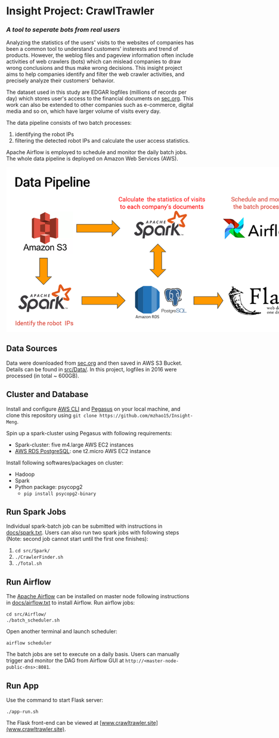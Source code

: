 # Insight Project: CrawlTrawler
### *A tool to seperate bots from real users*

Analyzing the statistics of the users' visits to the websites of companies has been a common tool to understand customers' insterests and trend of products. However, the weblog files and pageview information often include activities of web crawlers (bots) which can mislead companies to draw wrong conclusions and thus make wrong decisions. This insight project aims to help companies identify and filter the web crawler activities, and precisely analyze their customers' behavior.


The dataset used in this study are EDGAR logfiles (millions of records per day) which stores user's access to the financial documents on [sec.org](https://www.sec.gov/dera/data). This work can also be extended to other companies such as e-commerce, digital media and so on, which have larger volume of visits every day.


The data pipeline consists of two batch processes:
1. identifying the robot IPs
2. filtering the detected robot IPs and calculate the user access statistics.


Apache Airflow is employed to schedule and monitor the daily batch jobs. The whole data pipeline is deployed on Amazon Web Services (AWS).


<img style="max-width:800px;" src="img/data_pipeline.png">


## Data Sources
Data were downloaded from [sec.org](https://www.sec.gov/dera/data) and then saved in AWS S3 Bucket. Details can be found in [src/Data/](src/Data/). In this project, logfiles in 2016 were processed (in total ~ 600GB).

## Cluster and Database
Install and configure [AWS CLI](https://aws.amazon.com/cli/) and [Pegasus](https://github.com/InsightDataScience/pegasus) on your local machine, and clone this repository using ```git clone https://github.com/mzhao15/Insight-Meng```.

Spin up a spark-cluster using Pegasus with following requirements:

- Spark-cluster: five m4.large AWS EC2 instances
- [AWS RDS PostgreSQL](https://docs.aws.amazon.com/AmazonRDS/latest/UserGuide/CHAP_GettingStarted.CreatingConnecting.PostgreSQL.html): one t2.micro AWS EC2 instance


Install following softwares/packages on cluster:
- Hadoop
- Spark
- Python package: psycopg2
    - ```pip install psycopg2-binary```

## Run Spark Jobs
Individual spark-batch job can be submitted with instructions in [docs/spark.txt](docs/spark.txt). Users can also run two spark jobs with following steps (Note: second job cannot start until the first one finishes):
1. ```cd src/Spark/```
2. ```./CrawlerFinder.sh```
3. ```./Total.sh```

## Run Airflow
The [Apache Airflow](https://airflow.apache.org/) can be installed on master node following instructions in [docs/airflow.txt](docs/airflow.txt) to install Airflow. Run airflow jobs:
```
cd src/Airflow/
./batch_scheduler.sh
```
Open another terminal and launch scheduler:
```
airflow scheduler
```
The batch jobs are set to execute on a daily basis. Users can manually trigger and monitor the DAG from Airflow GUI at ```http://<master-node-public-dns>:8081```.

## Run App
Use the command to start Flask server:
```
./app-run.sh
```
The Flask front-end can be viewed at [www.crawltrawler.site](www.crawltrawler.site).
